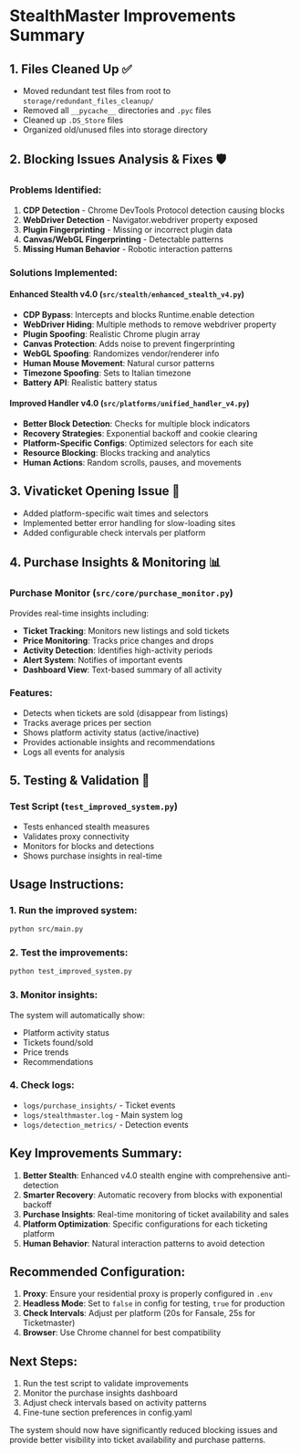# StealthMaster Improvements Summary

## 1. Files Cleaned Up ✅
- Moved redundant test files from root to `storage/redundant_files_cleanup/`
- Removed all `__pycache__` directories and `.pyc` files
- Cleaned up `.DS_Store` files
- Organized old/unused files into storage directory

## 2. Blocking Issues Analysis & Fixes 🛡️

### Problems Identified:
1. **CDP Detection** - Chrome DevTools Protocol detection causing blocks
2. **WebDriver Detection** - Navigator.webdriver property exposed
3. **Plugin Fingerprinting** - Missing or incorrect plugin data
4. **Canvas/WebGL Fingerprinting** - Detectable patterns
5. **Missing Human Behavior** - Robotic interaction patterns

### Solutions Implemented:

#### Enhanced Stealth v4.0 (`src/stealth/enhanced_stealth_v4.py`)
- **CDP Bypass**: Intercepts and blocks Runtime.enable detection
- **WebDriver Hiding**: Multiple methods to remove webdriver property
- **Plugin Spoofing**: Realistic Chrome plugin array
- **Canvas Protection**: Adds noise to prevent fingerprinting
- **WebGL Spoofing**: Randomizes vendor/renderer info
- **Human Mouse Movement**: Natural cursor patterns
- **Timezone Spoofing**: Sets to Italian timezone
- **Battery API**: Realistic battery status

#### Improved Handler v4.0 (`src/platforms/unified_handler_v4.py`)
- **Better Block Detection**: Checks for multiple block indicators
- **Recovery Strategies**: Exponential backoff and cookie clearing
- **Platform-Specific Configs**: Optimized selectors for each site
- **Resource Blocking**: Blocks tracking and analytics
- **Human Actions**: Random scrolls, pauses, and movements

## 3. Vivaticket Opening Issue 🎫
- Added platform-specific wait times and selectors
- Implemented better error handling for slow-loading sites
- Added configurable check intervals per platform

## 4. Purchase Insights & Monitoring 📊

### Purchase Monitor (`src/core/purchase_monitor.py`)
Provides real-time insights including:
- **Ticket Tracking**: Monitors new listings and sold tickets
- **Price Monitoring**: Tracks price changes and drops
- **Activity Detection**: Identifies high-activity periods
- **Alert System**: Notifies of important events
- **Dashboard View**: Text-based summary of all activity

### Features:
- Detects when tickets are sold (disappear from listings)
- Tracks average prices per section
- Shows platform activity status (active/inactive)
- Provides actionable insights and recommendations
- Logs all events for analysis

## 5. Testing & Validation 🧪

### Test Script (`test_improved_system.py`)
- Tests enhanced stealth measures
- Validates proxy connectivity
- Monitors for blocks and detections
- Shows purchase insights in real-time

## Usage Instructions:

### 1. Run the improved system:
```bash
python src/main.py
```

### 2. Test the improvements:
```bash
python test_improved_system.py
```

### 3. Monitor insights:
The system will automatically show:
- Platform activity status
- Tickets found/sold
- Price trends
- Recommendations

### 4. Check logs:
- `logs/purchase_insights/` - Ticket events
- `logs/stealthmaster.log` - Main system log
- `logs/detection_metrics/` - Detection events

## Key Improvements Summary:

1. **Better Stealth**: Enhanced v4.0 stealth engine with comprehensive anti-detection
2. **Smarter Recovery**: Automatic recovery from blocks with exponential backoff
3. **Purchase Insights**: Real-time monitoring of ticket availability and sales
4. **Platform Optimization**: Specific configurations for each ticketing platform
5. **Human Behavior**: Natural interaction patterns to avoid detection

## Recommended Configuration:

1. **Proxy**: Ensure your residential proxy is properly configured in `.env`
2. **Headless Mode**: Set to `false` in config for testing, `true` for production
3. **Check Intervals**: Adjust per platform (20s for Fansale, 25s for Ticketmaster)
4. **Browser**: Use Chrome channel for best compatibility

## Next Steps:

1. Run the test script to validate improvements
2. Monitor the purchase insights dashboard
3. Adjust check intervals based on activity patterns
4. Fine-tune section preferences in config.yaml

The system should now have significantly reduced blocking issues and provide better visibility into ticket availability and purchase patterns.